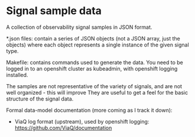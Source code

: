 # Signal sample data

A collection of observability signal samples in JSON format.

*.json files: contain a series of JSON objects (not a JSON array, just the objects)
where each object represents a single instance of the given signal type.

Makefile: contains commands used to generate the data.
You need to be logged in to an openshift cluster as kubeadmin, with openshift logging installed.

The samples are not representative of the variety of signals, and are not well organized - this will improve
They are useful to get a feel for the basic structure of the signal data.

Formal data-model documentation (more coming as I track it down):

- ViaQ log format (upstream), used by openshift logging: https://github.com/ViaQ/documentation

